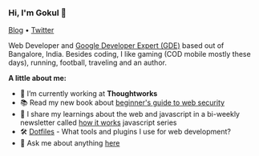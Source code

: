 ### Hi, I'm Gokul 👋

<a href="https://gokul.site.io">Blog</a> • <a href="https://twitter.com/gokul_i">Twitter</a>

Web Developer and [Google Developer Expert (GDE)](https://developers.google.com/community/experts/directory/profile/profile-gokulakrishnan_kalaikovan) based out of Bangalore, India. Besides coding, I like gaming (COD mobile mostly these days), running, football, traveling and an author.

**A little about me:**

- 💼 I’m currently working at <b>Thoughtworks</b>
- 📚 Read my new book about [beginner's guide to web security](gokul.site/book)
- 📩 I share my learnings about the web and javascript in a bi-weekly newsletter called [how it works](https://how-it-works.dev) javascript series
- 🛠 [Dotfiles](https://github.com/gokulkrishh/dotfiles) - What tools and plugins I use for web development?
- 💬 Ask me about anything [here](https://github.com/gokulkrishh/gokulkrishh/issues)

